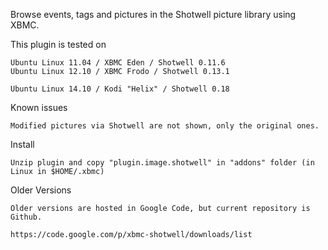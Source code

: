 Browse events, tags and pictures in the Shotwell picture library using XBMC.

This plugin is tested on

    Ubuntu Linux 11.04 / XBMC Eden / Shotwell 0.11.6
    Ubuntu Linux 12.10 / XBMC Frodo / Shotwell 0.13.1 

    Ubuntu Linux 14.10 / Kodi "Helix" / Shotwell 0.18

Known issues

    Modified pictures via Shotwell are not shown, only the original ones. 

Install

    Unzip plugin and copy "plugin.image.shotwell" in "addons" folder (in Linux in $HOME/.xbmc) 

Older Versions

    Older versions are hosted in Google Code, but current repository is Github.

    https://code.google.com/p/xbmc-shotwell/downloads/list
